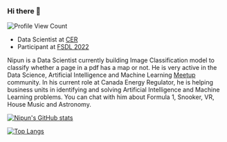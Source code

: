 ### Hi there 👋

![Profile View Count](https://komarev.com/ghpvc/?username=nipun-goyal&color=green)

-  Data Scientist at [CER](https://www.cer-rec.gc.ca/en/)
-  Participant at [FSDL 2022](https://fullstackdeeplearning.com/)

Nipun is a Data Scientist currently building Image Classification model to classify whether a page in a pdf has a map or not. He is very active in the Data Science, Artificial Intelligence and Machine Learning [Meetup](https://www.meetup.com/members/234787111/) community. In his current role at Canada Energy Regulator, he is helping business units in identifying and solving Artificial Intelligence and Machine Learning problems. You can chat with him about Formula 1, Snooker, VR, House Music and Astronomy.

[![Nipun's GitHub stats](https://github-readme-stats.vercel.app/api?username=nipun-goyal&show_icons=true&count_private=true&theme=gruvbox)](https://github.com/nipun-goyal)

[![Top Langs](https://github-readme-stats.vercel.app/api/top-langs/?username=nipun-goyal&theme=gruvbox)](https://github.com/nipun-goyal)

<!--
**nipun-goyal/nipun-goyal** is a ✨ _special_ ✨ repository because its `README.md` (this file) appears on your GitHub profile.

Here are some ideas to get you started:

- 🔭 I’m currently working on ...
- 🌱 I’m currently learning ...
- 👯 I’m looking to collaborate on ...
- 🤔 I’m looking for help with ...
- 💬 Ask me about ...
- 📫 How to reach me: ...
- 😄 Pronouns: ...
- ⚡ Fun fact: ...
-->
